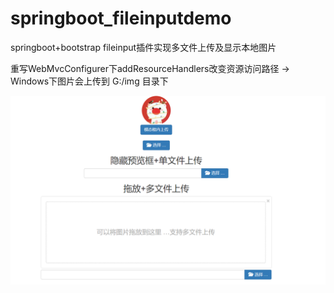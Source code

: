 # springboot_fileinputdemo
springboot+bootstrap fileinput插件实现多文件上传及显示本地图片

重写WebMvcConfigurer下addResourceHandlers改变资源访问路径
-> Windows下图片会上传到 G:/img 目录下

![image](https://github.com/feihb123/images/blob/master/fileinput.png)
